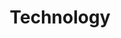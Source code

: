 ---
title: Technology
thumbnail: tech-sector-thumb.jpg
heroImage: tech-sector-hero.jpg
target: /us/sectors/technology
---